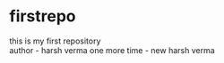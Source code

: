 # firstrepo
this is my first repository 
<br>
author - harsh verma 
one more time - new harsh verma
